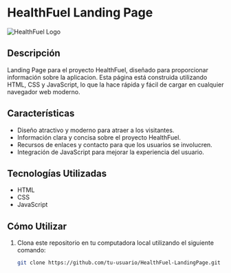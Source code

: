 # HealthFuel Landing Page

![HealthFuel Logo](images/logo.png)

## Descripción
Landing Page para el proyecto HealthFuel, diseñado para proporcionar información sobre la aplicacion.
Esta página está construida utilizando HTML, CSS y JavaScript, lo que la hace rápida y fácil de cargar en cualquier navegador web moderno.

## Características
- Diseño atractivo y moderno para atraer a los visitantes.
- Información clara y concisa sobre el proyecto HealthFuel.
- Recursos de enlaces y contacto para que los usuarios se involucren.
- Integración de JavaScript para mejorar la experiencia del usuario.

## Tecnologías Utilizadas
- HTML
- CSS
- JavaScript

## Cómo Utilizar
1. Clona este repositorio en tu computadora local utilizando el siguiente comando:
   ```bash
   git clone https://github.com/tu-usuario/HealthFuel-LandingPage.git
